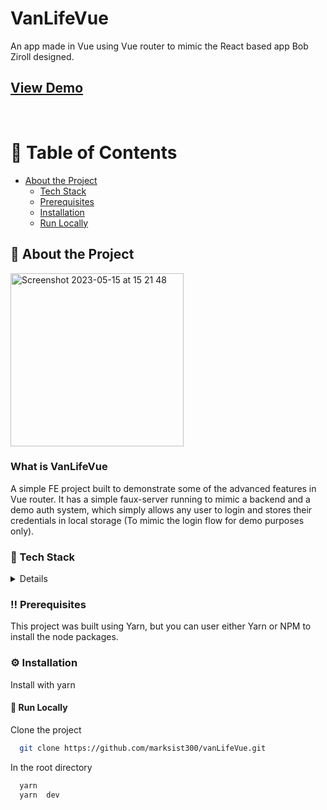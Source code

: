 

# VanLifeVue

An app made in Vue using Vue router to mimic the React based app Bob Ziroll designed.

<h2>
    <a href="https://vanlifevue.netlify.app/">View Demo</a>
  </h2>
</div>

<br />

<!-- Table of Contents -->

# :notebook_with_decorative_cover: Table of Contents

- [About the Project](#star2-about-the-project)
  - [Tech Stack](#space_invader-tech-stack)
  - [Prerequisites](#bangbang-prerequisites)
  - [Installation](#gear-installation)
  - [Run Locally](#running-run-locally)

<!-- About the Project -->

## :star2: About the Project

<img width="277" alt="Screenshot 2023-05-15 at 15 21 48" src="https://github.com/marksist300/vanLifeVue/assets/88390425/bd4661a5-4548-4376-91d3-5edc0302e61f">

### What is VanLifeVue

A simple FE project built to demonstrate some of the advanced features in Vue router. It has a simple faux-server running to mimic a backend and a demo auth system, which simply allows any user to login and stores their credentials in local storage (To mimic the login flow for demo purposes only).

<!-- TechStack -->

### :space_invader: Tech Stack

<details>
  <ul>
    <li><a href="https://vuejs.org/">Vuejs</a></li>
    <li><a href="https://router.vuejs.org/">Vue Router</a></li>
    <li><a href="https://miragejs.com/">Mirage JS</a></li>
  </ul>
</details>

<!-- Prerequisites -->

### :bangbang: Prerequisites

This project was built using Yarn, but you can user either Yarn or NPM to install the node packages.

<!-- Installation -->

### :gear: Installation

Install with yarn

<!-- Run Locally -->

#### :running: Run Locally

Clone the project

```bash
  git clone https://github.com/marksist300/vanLifeVue.git
```

In the root directory

```bash
  yarn
  yarn  dev
```
